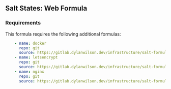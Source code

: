## Salt States: Web Formula

### Requirements

This formula requires the following additional formulas:

```yaml
    - name: docker
      repo: git
      source: https://gitlab.dylanwilson.dev/infrastructure/salt-formulas/docker-formula.git
    - name: letsencrypt
      repo: git
      source: https://gitlab.dylanwilson.dev/infrastructure/salt-formulas/letsencrypt-formula.git
    - name: nginx
      repo: git
      source: https://gitlab.dylanwilson.dev/infrastructure/salt-formulas/nginx-formula.git
```

